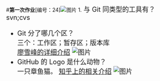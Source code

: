 #**第一次作业**[编号：24]![图片](https://gss2.bdstatic.com/-fo3dSag_xI4khGkpoWK1HF6hhy/baike/w%3D268%3Bg%3D0/sign=f7fe3afc8b025aafd33279cdc3d6cc59/4a36acaf2edda3cc5a34c41c08e93901213f923d.jpg)
1.<font size=4> 与 Git 同类型的工具有？  
   svn;cvs   
* Git 分了哪几个区？  
   三个：工作区；暂存区；版本库  
  [廖雪峰的详细介绍](https://www.liaoxuefeng.com/wiki/0013739516305929606dd18361248578c67b8067c8c017b000/0013745374151782eb658c5a5ca454eaa451661275886c6000)
  ![图片](https://www.liaoxuefeng.com/files/attachments/0013849077337835a877df2d26742b88dd7f56a6ace3ecf000/0)  
* GitHub 的 Logo 是什么动物？   
  一只章鱼猫。
  [知乎上的相关介绍](https://www.zhihu.com/question/20349012)
  ![图片](http://a.36krcnd.com/photo/fd2a069db6129124413d83fce249be42.jpeg!heading)

 